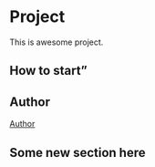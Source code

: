# Project
This is awesome project.
## How to start”
## Author
[Author](author.md)
## Some new section here
